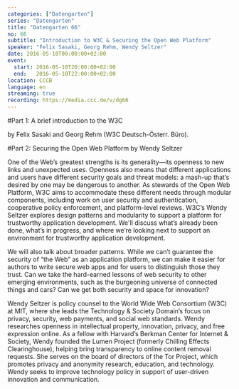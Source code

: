 ```yaml
---
categories: ["Datengarten"]
series: "Datengarten"
title: "Datengarten 66"
no: 66
subtitle: "Introduction to W3C & Securing the Open Web Platform"
speaker: "Felix Sasaki, Georg Rehm, Wendy Seltzer"
date: 2016-05-10T00:00:00+02:00
event:
  start: 2016-05-10T20:00:00+02:00
  end:   2016-05-10T22:00:00+02:00
location: CCCB
language: en
streaming: true
recording: https://media.ccc.de/v/dg66
---
```


#Part 1: A brief introduction to the W3C

by Felix Sasaki and Georg Rehm (W3C Deutsch-Österr. Büro).

#Part 2: Securing the Open Web Platform by Wendy Seltzer

One of the Web’s greatest strengths is its generality—its openness to new links and unexpected uses. Openness also means that different applications and users have different security goals and threat models: a mash-up that’s desired by one may be dangerous to another. As stewards of the Open Web Platform, W3C aims to accommodate these different needs through modular components, including work on user security and authentication, cooperative policy enforcement, and platform-level reviews. W3C’s Wendy Seltzer explores design patterns and modularity to support a platform for trustworthy application development. We'll discuss what’s already been done, what’s in progress, and where we’re looking next to support an environment for trustworthy application development.

We will also talk about broader patterns. While we can’t guarantee the security of “the Web” as an application platform, we can make it easier for authors to write secure web apps and for users to distinguish those they trust. Can we take the hard-earned lessons of web security to other emerging environments, such as the burgeoning universe of connected things and cars? Can we get both security and space for innovation?

Wendy Seltzer is policy counsel to the World Wide Web Consortium (W3C) at MIT, where she leads the Technology & Society Domain’s focus on privacy, security, web payments, and social web standards. Wendy researches openness in intellectual property, innovation, privacy, and free expression online. As a fellow with Harvard’s Berkman Center for Internet & Society, Wendy founded the Lumen Project (formerly Chilling Effects Clearinghouse), helping bring transparency to online content removal requests. She serves on the board of directors of the Tor Project, which promotes privacy and anonymity research, education, and technology. Wendy seeks to improve technology policy in support of user-driven innovation and communication. 

